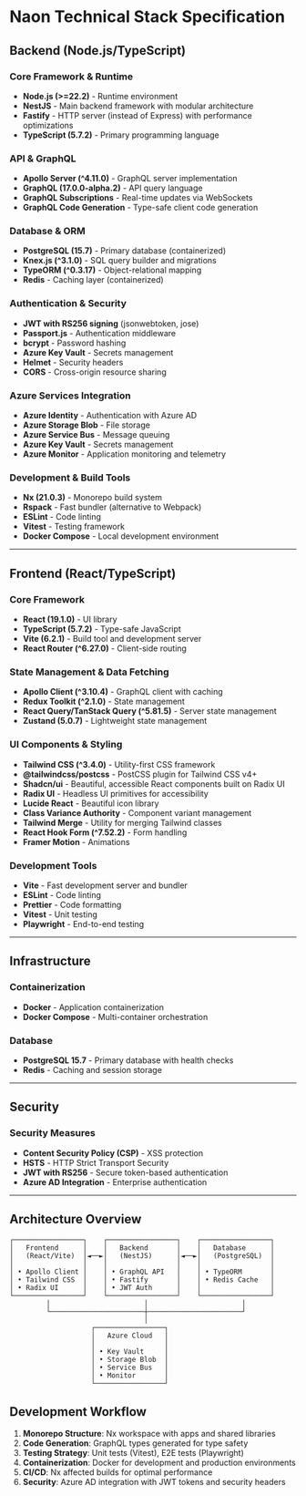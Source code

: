 # Naon Technical Stack Specification

## Backend (Node.js/TypeScript)

### Core Framework & Runtime
- **Node.js (>=22.2)** - Runtime environment
- **NestJS** - Main backend framework with modular architecture
- **Fastify** - HTTP server (instead of Express) with performance optimizations
- **TypeScript (5.7.2)** - Primary programming language

### API & GraphQL
- **Apollo Server (^4.11.0)** - GraphQL server implementation
- **GraphQL (17.0.0-alpha.2)** - API query language
- **GraphQL Subscriptions** - Real-time updates via WebSockets
- **GraphQL Code Generation** - Type-safe client code generation

### Database & ORM
- **PostgreSQL (15.7)** - Primary database (containerized)
- **Knex.js (^3.1.0)** - SQL query builder and migrations
- **TypeORM (^0.3.17)** - Object-relational mapping
- **Redis** - Caching layer (containerized)

### Authentication & Security
- **JWT with RS256 signing** (jsonwebtoken, jose)
- **Passport.js** - Authentication middleware
- **bcrypt** - Password hashing
- **Azure Key Vault** - Secrets management
- **Helmet** - Security headers
- **CORS** - Cross-origin resource sharing

### Azure Services Integration
- **Azure Identity** - Authentication with Azure AD
- **Azure Storage Blob** - File storage
- **Azure Service Bus** - Message queuing
- **Azure Key Vault** - Secrets management
- **Azure Monitor** - Application monitoring and telemetry

### Development & Build Tools
- **Nx (21.0.3)** - Monorepo build system
- **Rspack** - Fast bundler (alternative to Webpack)
- **ESLint** - Code linting
- **Vitest** - Testing framework
- **Docker Compose** - Local development environment

---

## Frontend (React/TypeScript)

### Core Framework
- **React (19.1.0)** - UI library
- **TypeScript (5.7.2)** - Type-safe JavaScript
- **Vite (6.2.1)** - Build tool and development server
- **React Router (^6.27.0)** - Client-side routing

### State Management & Data Fetching
- **Apollo Client (^3.10.4)** - GraphQL client with caching
- **Redux Toolkit (^2.1.0)** - State management
- **React Query/TanStack Query (^5.81.5)** - Server state management
- **Zustand (5.0.7)** - Lightweight state management

### UI Components & Styling
- **Tailwind CSS (^3.4.0)** - Utility-first CSS framework
- **@tailwindcss/postcss** - PostCSS plugin for Tailwind CSS v4+
- **Shadcn/ui** - Beautiful, accessible React components built on Radix UI
- **Radix UI** - Headless UI primitives for accessibility
- **Lucide React** - Beautiful icon library
- **Class Variance Authority** - Component variant management
- **Tailwind Merge** - Utility for merging Tailwind classes
- **React Hook Form (^7.52.2)** - Form handling
- **Framer Motion** - Animations

### Development Tools
- **Vite** - Fast development server and bundler
- **ESLint** - Code linting
- **Prettier** - Code formatting
- **Vitest** - Unit testing
- **Playwright** - End-to-end testing

---

## Infrastructure

### Containerization
- **Docker** - Application containerization
- **Docker Compose** - Multi-container orchestration

### Database
- **PostgreSQL 15.7** - Primary database with health checks
- **Redis** - Caching and session storage

---

## Security

### Security Measures
- **Content Security Policy (CSP)** - XSS protection
- **HSTS** - HTTP Strict Transport Security
- **JWT with RS256** - Secure token-based authentication
- **Azure AD Integration** - Enterprise authentication

---

## Architecture Overview

```
┌─────────────────┐    ┌─────────────────┐    ┌─────────────────┐
│   Frontend      │    │   Backend       │    │   Database      │
│   (React/Vite)  │◄──►│   (NestJS)      │◄──►│   (PostgreSQL)  │
│                 │    │                 │    │                 │
│ • Apollo Client │    │ • GraphQL API   │    │ • TypeORM       │
│ • Tailwind CSS  │    │ • Fastify       │    │ • Redis Cache   │
│ • Radix UI      │    │ • JWT Auth      │    │                 │
└─────────────────┘    └─────────────────┘    └─────────────────┘
         │                       │                       │
         └───────────────────────┼───────────────────────┘
                                 │
                    ┌─────────────────┐
                    │   Azure Cloud   │
                    │                 │
                    │ • Key Vault     │
                    │ • Storage Blob  │
                    │ • Service Bus   │
                    │ • Monitor       │
                    └─────────────────┘
```

## Development Workflow

1. **Monorepo Structure**: Nx workspace with apps and shared libraries
2. **Code Generation**: GraphQL types generated for type safety
3. **Testing Strategy**: Unit tests (Vitest), E2E tests (Playwright)
4. **Containerization**: Docker for development and production environments
5. **CI/CD**: Nx affected builds for optimal performance
6. **Security**: Azure AD integration with JWT tokens and security headers
